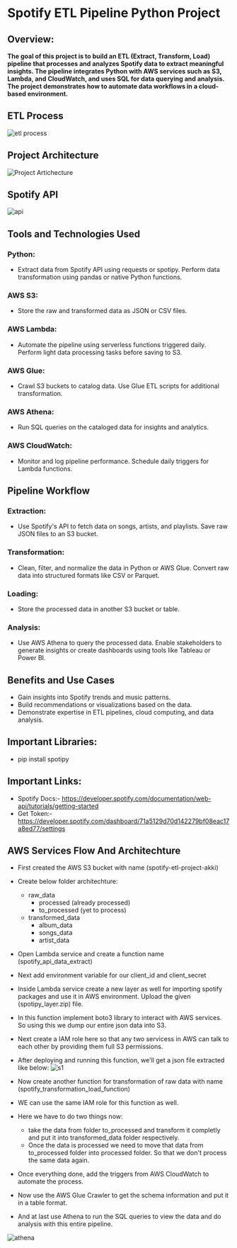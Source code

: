 # Spotify ETL Pipeline Python Project

## Overview:
**The goal of this project is to build an ETL (Extract, Transform, Load) pipeline that processes and analyzes Spotify data to extract meaningful insights. 
The pipeline integrates Python with AWS services such as S3, Lambda, and CloudWatch, and uses SQL for data querying and analysis. 
The project demonstrates how to automate data workflows in a cloud-based environment.**

## ETL Process
![etl process](https://github.com/user-attachments/assets/353aa24e-cb47-4380-bd60-4a1f918f48b5)

## Project Architecture
![Project Artichecture](https://github.com/user-attachments/assets/402870b0-e582-4494-9bd8-3615e3ca396e)

## Spotify API
![api](https://github.com/user-attachments/assets/e845d3a1-9ac2-48c7-8ca6-a61e01fe5a8b)

## Tools and Technologies Used

### Python:
- Extract data from Spotify API using requests or spotipy.
Perform data transformation using pandas or native Python functions.

### AWS S3:
- Store the raw and transformed data as JSON or CSV files.

### AWS Lambda:
- Automate the pipeline using serverless functions triggered daily.
Perform light data processing tasks before saving to S3.

### AWS Glue:
- Crawl S3 buckets to catalog data.
Use Glue ETL scripts for additional transformation.

### AWS Athena:
- Run SQL queries on the cataloged data for insights and analytics.

### AWS CloudWatch:
- Monitor and log pipeline performance.
Schedule daily triggers for Lambda functions.

## Pipeline Workflow

### Extraction:
- Use Spotify's API to fetch data on songs, artists, and playlists.
Save raw JSON files to an S3 bucket.

### Transformation:
- Clean, filter, and normalize the data in Python or AWS Glue.
Convert raw data into structured formats like CSV or Parquet.

### Loading:
- Store the processed data in another S3 bucket or table.

### Analysis:
- Use AWS Athena to query the processed data.
Enable stakeholders to generate insights or create dashboards using tools like Tableau or Power BI.

## Benefits and Use Cases
- Gain insights into Spotify trends and music patterns.
- Build recommendations or visualizations based on the data.
- Demonstrate expertise in ETL pipelines, cloud computing, and data analysis.

## Important Libraries:
- pip install spotipy

## Important Links:
- Spotify Docs:-  https://developer.spotify.com/documentation/web-api/tutorials/getting-started
- Get Token:- https://developer.spotify.com/dashboard/71a5129d70d142279bf08eac17a8ed77/settings

## AWS Services Flow And Architechture
- First created the AWS S3 bucket with name (spotify-etl-project-akki)
- Create below folder architechture:
    - raw_data
        - processed (already processed)
        - to_processed (yet to process)
    - transformed_data
        - album_data
        - songs_data
        - artist_data
- Open Lambda service and create a function name (spotify_api_data_extract)
- Next add environment variable for our client_id and client_secret
- Inside Lambda service create a new layer as well for importing spotify packages and use it in AWS environment. Upload the given (spotipy_layer.zip) file.
- In this function implement boto3 library to interact with AWS services. So using this we dump our entire json data into S3.
- Next create a IAM role here so that any two servicess in AWS can talk to each other by providing them full S3 permissions.
- After deploying and running this function, we'll get a json file extracted like below:
![s1](https://github.com/user-attachments/assets/6a71fc61-05d1-4d66-a071-f11d9c15d064)

- Now create another function for transformation of raw data with name (spotify_transformation_load_function)
- WE can use the same IAM role for this function as well.
- Here we have to do two things now:
    - take the data from folder to_processed and transform it completly and put it into transformed_data folder respectively.
    - Once the data is processed we need to move that data from to_processed folder into processed folder. So that we don't process the same data again.
- Once everything done, add the triggers from AWS CloudWatch to automate the process.
- Now use the AWS Glue Crawler to get the schema information and put it in a table format.
- And at last use Athena to run the SQL queries to view the data and do analysis with this entire pipeline.

![athena](https://github.com/user-attachments/assets/0def5a73-a833-4e90-a842-9ffdc1d13853)



